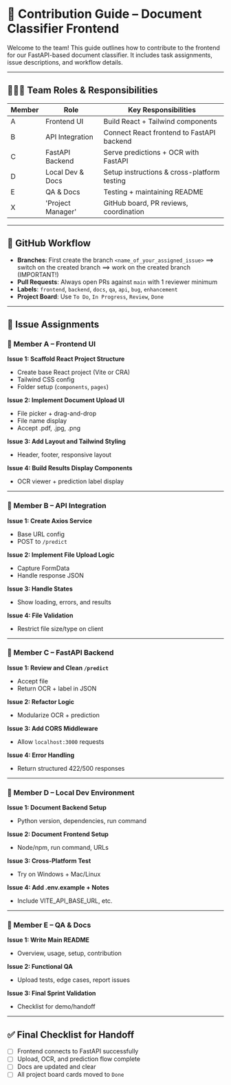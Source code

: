 
# 🧩 Contribution Guide – Document Classifier Frontend

Welcome to the team! This guide outlines how to contribute to the frontend for our FastAPI-based document classifier. It includes task assignments, issue descriptions, and workflow details.

---

## 🧑‍🤝‍🧑 Team Roles & Responsibilities

| Member | Role | Key Responsibilities |
|--------|------|----------------------|
| A | Frontend UI | Build React + Tailwind components |
| B | API Integration | Connect React frontend to FastAPI backend |
| C | FastAPI Backend | Serve predictions + OCR with FastAPI |
| D | Local Dev & Docs | Setup instructions & cross-platform testing |
| E | QA & Docs | Testing + maintaining README |
| X | 'Project Manager' | GitHub board, PR reviews, coordination |

---

## 🔁 GitHub Workflow

- **Branches**: First create the branch `<name_of_your_assigned_issue>` ==> switch on the created branch ==> work on the created branch (IMPORTANT!)
- **Pull Requests**: Always open PRs against `main` with 1 reviewer minimum
- **Labels**: `frontend`, `backend`, `docs`, `qa`, `api`, `bug`, `enhancement`
- **Project Board**: Use `To Do`, `In Progress`, `Review`, `Done`

---

## 📝 Issue Assignments

### 👤 Member A – Frontend UI

**Issue 1: Scaffold React Project Structure**
- Create base React project (Vite or CRA)
- Tailwind CSS config
- Folder setup (`components`, `pages`)

**Issue 2: Implement Document Upload UI**
- File picker + drag-and-drop
- File name display
- Accept .pdf, .jpg, .png

**Issue 3: Add Layout and Tailwind Styling**
- Header, footer, responsive layout

**Issue 4: Build Results Display Components**
- OCR viewer + prediction label display

---

### 👤 Member B – API Integration

**Issue 1: Create Axios Service**
- Base URL config
- POST to `/predict`

**Issue 2: Implement File Upload Logic**
- Capture FormData
- Handle response JSON

**Issue 3: Handle States**
- Show loading, errors, and results

**Issue 4: File Validation**
- Restrict file size/type on client

---

### 👤 Member C – FastAPI Backend

**Issue 1: Review and Clean `/predict`**
- Accept file
- Return OCR + label in JSON

**Issue 2: Refactor Logic**
- Modularize OCR + prediction

**Issue 3: Add CORS Middleware**
- Allow `localhost:3000` requests

**Issue 4: Error Handling**
- Return structured 422/500 responses

---

### 👤 Member D – Local Dev Environment

**Issue 1: Document Backend Setup**
- Python version, dependencies, run command

**Issue 2: Document Frontend Setup**
- Node/npm, run command, URLs

**Issue 3: Cross-Platform Test**
- Try on Windows + Mac/Linux

**Issue 4: Add .env.example + Notes**
- Include VITE_API_BASE_URL, etc.

---

### 👤 Member E – QA & Docs

**Issue 1: Write Main README**
- Overview, usage, setup, contribution

**Issue 2: Functional QA**
- Upload tests, edge cases, report issues

**Issue 3: Final Sprint Validation**
- Checklist for demo/handoff

---

## ✅ Final Checklist for Handoff

- [ ] Frontend connects to FastAPI successfully
- [ ] Upload, OCR, and prediction flow complete
- [ ] Docs are updated and clear
- [ ] All project board cards moved to `Done`
